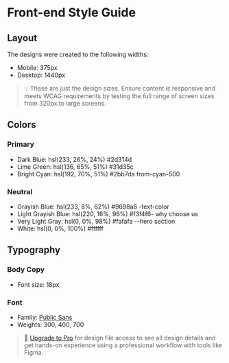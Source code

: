<!-- @format -->

# Front-end Style Guide

## Layout

The designs were created to the following widths:

-  Mobile: 375px
-  Desktop: 1440px

> 💡 These are just the design sizes. Ensure content is responsive and meets WCAG requirements by testing the full range of screen sizes from 320px to large screens.

## Colors

### Primary

-  Dark Blue: hsl(233, 26%, 24%) #2d314d
-  Lime Green: hsl(136, 65%, 51%) #31d35c
-  Bright Cyan: hsl(192, 70%, 51%) #2bb7da from-cyan-500

### Neutral

-  Grayish Blue: hsl(233, 8%, 62%) #9698a6 -text-color
-  Light Grayish Blue: hsl(220, 16%, 96%) #f3f4f6- why choose us
-  Very Light Gray: hsl(0, 0%, 98%) #fafafa --hero section
-  White: hsl(0, 0%, 100%) #ffffff

## Typography

### Body Copy

-  Font size: 18px

### Font

-  Family: [Public Sans](https://fonts.google.com/specimen/Public+Sans)
-  Weights: 300, 400, 700

> 💎 [Upgrade to Pro](https://www.frontendmentor.io/pro?ref=style-guide) for design file access to see all design details and get hands-on experience using a professional workflow with tools like Figma.
